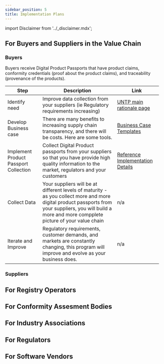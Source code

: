 ```yaml
---
sidebar_position: 5
title: Implementation Plans
---
```


import Disclaimer from '../\_disclaimer.mdx';

<Disclaimer />



## For Buyers and Suppliers in the Value Chain

### Buyers
Buyers receive Digital Product Passports that have product claims, conformity credentials (proof about the product claims), and traceability (provenance of the products).  

| Step          | Description     | Link              |
| ------------- | ------------- | ------------- |
| Identify need |  Improve data collection from your suppliers (ie Regulatory requirements increasing)  | [UNTP main rationale page](https://uncefact.github.io/spec-untp/docs/about/)  |
| Develop Business case  | There are many benefits to increasing supply chain transparency, and there will be costs.  Here are some tools. | [Business Case Templates](https://uncefact.github.io/spec-untp/docs/business-case/BusinessCaseTemplates) | 
| Implement Product Passport Collection | Collect Digital Product passports from your suppliers so that you have provide high quality information to the market, regulators and your customers | [Reference Implementation Details](https://uncefact.github.io/spec-untp/docs/tools-and-support/ReferenceImplementation) |
| Collect Data | Your suppliers will be at different levels of maturity - as you collect more and more digital product passports from your suppliers, you will build a more and more compplete picture of your value chain | n/a |
| Iterate and Improve | Regulatory requirements, customer demands, and markets are constantly changing, this program will improve and evolve as your business does. | n/a |

### Suppliers



## For Registry Operators

## For Conformity Assesment Bodies

## For Industry Associations

## For Regulators

## For Software Vendors

